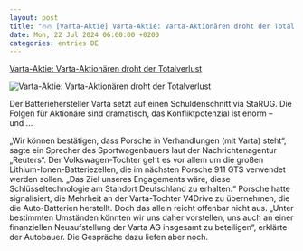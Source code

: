 ```yaml
---
layout: post
title: "🔥🔥 [Varta-Aktie] Varta-Aktie: Varta-Aktionären droht der Totalverlust"
date: Mon, 22 Jul 2024 06:00:00 +0200
categories: entries DE
---
```

[Varta-Aktie: Varta-Aktionären droht der Totalverlust](https://www.wiwo.de/unternehmen/industrie/schuldenschnitt-varta-aktionaeren-droht-nun-der-totalverlust/29907198.html)

![Varta-Aktie: Varta-Aktionären droht der Totalverlust](https://www.wiwo.de/images/varta-ag/29907224/4-format11240.jpg)

Der Batteriehersteller Varta setzt auf einen Schuldenschnitt via StaRUG. Die Folgen für Aktionäre sind dramatisch, das Konfliktpotenzial ist enorm – und ...

„Wir können bestätigen, dass Porsche in Verhandlungen (mit Varta) steht“, sagte ein Sprecher des Sportwagenbauers laut der Nachrichtenagentur „Reuters“. Der Volkswagen-Tochter geht es vor allem um die großen Lithium-Ionen-Batteriezellen, die im nächsten Porsche 911 GTS verwendet werden sollen. „Das Ziel unseres Engagements wäre, diese Schlüsseltechnologie am Standort Deutschland zu erhalten.“ Porsche hatte signalisiert, die Mehrheit an der Varta-Tochter V4Drive zu übernehmen, die die Auto-Batterien herstellt. Doch das allein reicht offenbar nicht aus. „Unter bestimmten Umständen könnten wir uns daher vorstellen, uns auch an einer finanziellen Neuaufstellung der Varta AG insgesamt zu beteiligen“, erklärte der Autobauer. Die Gespräche dazu liefen aber noch.


